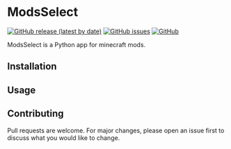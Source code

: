 # ModsSelect
[![GitHub release (latest by date)](https://img.shields.io/github/v/release/RenardElectric/ModsSelect)](https://github.com/RenardElectric/ModsSelect/releases/latest)
[![GitHub issues](https://img.shields.io/github/issues/RenardElectric/ModsSelect?color=yellow)](https://github.com/RenardElectric/ModsSelect/issues)
[![GitHub](https://img.shields.io/github/license/RenardElectric/ModsSelect)](https://github.com/RenardElectric/ModsSelect/blob/master/LICENSE.md)


ModsSelect is a Python app for minecraft mods.

## Installation

## Usage

## Contributing

Pull requests are welcome. For major changes, please open an issue first
to discuss what you would like to change.
